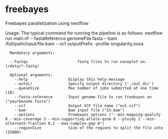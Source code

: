 # freebayes
Freebayes parallelization using nextflow


   Usage:
      The typical command for running the pipeline is as follows:
        nextflow run main.nf --fastaReference genomeFile.fasta --bam /full/path/input/file.bam --vcf outputPrefix -profile singularity,nova

      Mandatory arguments:

      --fastqs                      fastq files to run nanoplot on. (/data/*.fastq)

      Optional arguments:
        --help                  Display this help message
        --outdir                Specify output directory ('./out_dir')
        --queueSize             Max number of jobs submitted at one time (18)
        --fasta-reference       Input genome file to run freebayes on ("yourGenome.fasta")
        --vcf                   Output VCF file name ("out.vcf")
        --bam                   Bam input file ("In.bam")
        --options               Freebayes options ("--min-mapping-quality 0 --min-coverage 3 --min-supporting-allele-qsum 0 --ploidy 2 --min-alternate-fraction 0.2 --max-complex-gap 0")
        --regionSize            Size of the regions to split the file into (25000)


